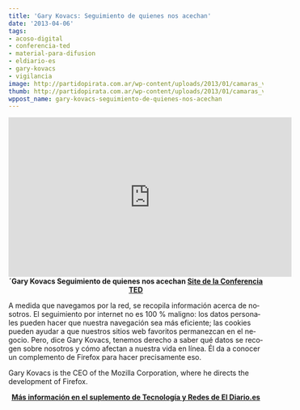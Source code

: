 ```yaml
---
title: 'Gary Kovacs: Seguimiento de quienes nos acechan'
date: '2013-04-06'
tags:
- acoso-digital
- conferencia-ted
- material-para-difusion
- eldiario-es
- gary-kovacs
- vigilancia
image: http://partidopirata.com.ar/wp-content/uploads/2013/01/camaras_vigilancia.jpg
thumb: http://partidopirata.com.ar/wp-content/uploads/2013/01/camaras_vigilancia-150x150.jpg
wppost_name: gary-kovacs-seguimiento-de-quienes-nos-acechan
---
```


<center>
<iframe src="http://embed.ted.com/talks/lang/es/gary_kovacs_tracking_the_trackers.html" height="315" width="560" allowfullscreen="" frameborder="0" scrolling="no"></iframe>
<strong>´Gary Kovacs Seguimiento de quienes nos acechan
<a href="http://www.ted.com/talks/gary_kovacs_tracking_the_trackers.html?awesm=on.ted.com_Kovacs&amp;utm_campaign=&amp;utm_medium=on.ted.com-static&amp;utm_source=direct-on.ted.com&amp;utm_content=awesm-publisher" target="_blank">Site de la Conferencia TED</a></strong></center>
<p id="tagline" lang="es">A medida que navegamos por la red, se recopila información acerca de nosotros. El seguimiento por internet no es 100 % maligno: los datos personales pueden hacer que nuestra navegación sea más eficiente; las cookies pueden ayudar a que nuestros sitios web favoritos permanezcan en el negocio. Pero, dice Gary Kovacs, tenemos derecho a saber qué datos se recogen sobre nosotros y cómo afectan a nuestra vida en línea. Él da a conocer un complemento de Firefox para hacer precisamente eso.</p>
Gary Kovacs is the CEO of the Mozilla Corporation, where he directs the development of Firefox.
<p style="text-align: center;"><strong><a href="http://www.eldiario.es/turing/rastreo-web-Google-Facebook-privacidad_0_117938277.html" target="_blank">Más información en el suplemento de Tecnología y Redes de El Diario.es</a></strong></p>
